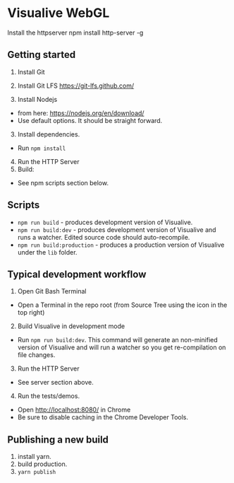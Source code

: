 # Visualive WebGL


Install the httpserver
 npm install http-server -g


## Getting started

1. Install Git
1. Install Git LFS
  https://git-lfs.github.com/
  
2. Install Nodejs
  * from here: https://nodejs.org/en/download/
  * Use default options. It should be straight forward.
3. Install dependencies. 
  * Run `npm install`
4. Run the HTTP Server
4. Build:
  * See npm scripts section below.


## Scripts

* `npm run build` - produces development version of Visualive.
* `npm run build:dev` - produces development version of Visualive and runs a watcher.  Edited source code should auto-recompile.
* `npm run build:production` - produces a production version of Visualive under the `lib` folder.


## Typical development workflow

1. Open Git Bash Terminal
  * Open a Terminal in the repo root (from Source Tree using the icon in the top right)
2. Build Visualive in development mode
  * Run `npm run build:dev`. This command will generate an non-minified version of Visualive and will run a watcher so you get re-compilation on file changes.
3. Run the HTTP Server
  * See server section above.
4. Run the tests/demos. 
  * Open [http://localhost:8080/](http://localhost:8080/) in Chrome
  * Be sure to disable caching in the Chrome Developer Tools. 


## Publishing a new build

1. install yarn. 
2. build production. 
3. `yarn publish`


